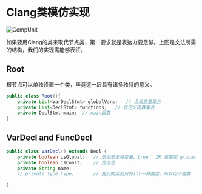 # Clang类模仿实现

![CompUnit](C:\Users\DELL\Desktop\CompUnit.png)

如果要用Clang的类来取代节点类，第一要求就是表达力要足够。上图是文法所需的结构，我们的实现需能够表征。

## Root

根节点可以单独设置一个类，毕竟这一层具有诸多独特的意义。

```java
public class Root(){
    private List<VarDeclStmt> globalVars;	// 全局变量集合
    private List<DeclStmt> functions;	// 自定义函数集合
    private DeclStmt main;	// main函数
}
```

## VarDecl  and  FuncDecl

```java
public class VarDecl() extends Decl {
	private boolean isGlobal;	// 是否是全局变量，true： IR 需要加 global 标识
    private boolean isConst;	// 是否是
    private String name;
    // private Type type; 		// 我们的实验只有int一种类型，所以可不需要
    
}
```





